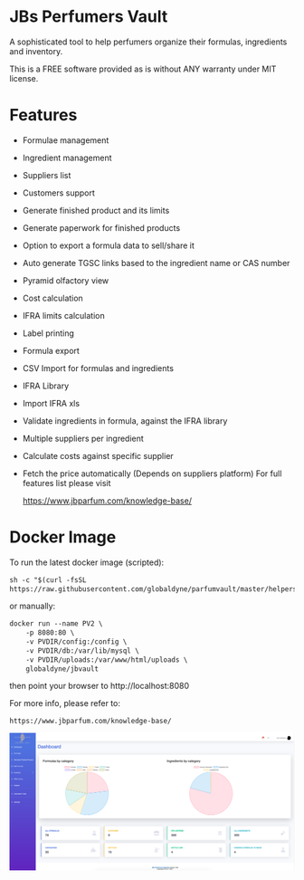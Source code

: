 # JBs Perfumers Vault

A sophisticated tool to help perfumers organize their formulas, ingredients and inventory.

This is a FREE software provided as is without ANY warranty under MIT license.

# Features 
* Formulae management
* Ingredient management
* Suppliers list
* Customers support
* Generate finished product and its limits
* Generate paperwork for finished products 
* Option to export a formula data to sell/share it 
* Auto generate TGSC links based to the ingredient name or CAS number
* Pyramid olfactory view
* Cost calculation
* IFRA limits calculation
* Label printing
* Formula export
* CSV Import for formulas and ingredients
* IFRA Library
* Import IFRA xls
* Validate ingredients in formula, against the IFRA library
* Multiple suppliers per ingredient
* Calculate costs against specific supplier
* Fetch the price automatically (Depends on suppliers platform)
For full features list please visit
	
	https://www.jbparfum.com/knowledge-base/


# Docker Image

To run the latest docker image (scripted):

	sh -c "$(curl -fsSL https://raw.githubusercontent.com/globaldyne/parfumvault/master/helpers/run_pvault.sh)"

or manually:
	
	docker run --name PV2 \
		-p 8080:80 \
		-v PVDIR/config:/config \
		-v PVDIR/db:/var/lib/mysql \
		-v PVDIR/uploads:/var/www/html/uploads \
		globaldyne/jbvault

then point your browser to http://localhost:8080

For more info, please refer to:
	
	https://www.jbparfum.com/knowledge-base/

![screen1](/screenshots/dashboard.png) 
